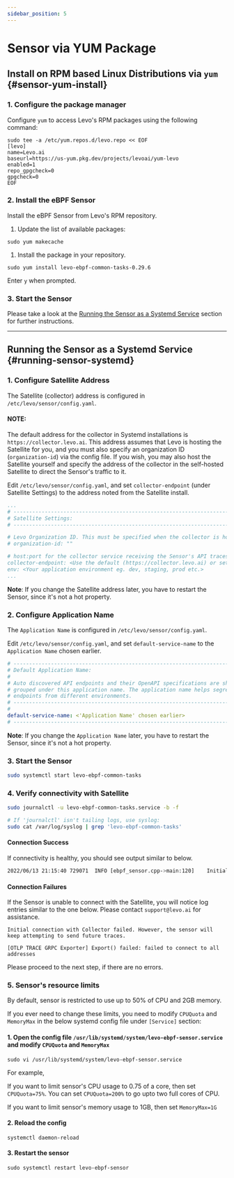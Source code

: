 ```yaml
---
sidebar_position: 5
---
```


# Sensor via YUM Package

## Install on RPM based Linux Distributions via `yum` {#sensor-yum-install}

### 1. Configure the package manager

Configure `yum` to access Levo's RPM packages using the following command:

```shell
sudo tee -a /etc/yum.repos.d/levo.repo << EOF
[levo]
name=Levo.ai
baseurl=https://us-yum.pkg.dev/projects/levoai/yum-levo
enabled=1
repo_gpgcheck=0
gpgcheck=0
EOF
```

### 2. Install the eBPF Sensor

Install the eBPF Sensor from Levo's RPM repository.

1. Update the list of available packages:
  ```shell
  sudo yum makecache
  ```

1. Install the package in your repository.
  ```shell
  sudo yum install levo-ebpf-common-tasks-0.29.6
  ```

Enter `y` when prompted.

### 3. Start the Sensor
Please take a look at the [Running the Sensor as a Systemd Service](#running-sensor-systemd) section for further instructions.

---

## Running the Sensor as a Systemd Service {#running-sensor-systemd}

### 1. Configure Satellite Address
The Satellite (collector) address is configured in `/etc/levo/sensor/config.yaml`.

#### NOTE:
The default address for the collector in Systemd installations is `https://collector.levo.ai`.
This address assumes that Levo is hosting the Satellite for you, and you must also specify an organization ID (`organization-id`) via the config file.
If you wish, you may also host the Satellite yourself and specify the address of the collector in the self-hosted Satellite to direct the Sensor's traffic to it.


Edit `/etc/levo/sensor/config.yaml`, and set `collector-endpoint` (under Satellite Settings) to the address noted from the Satellite install.

```yaml
...
# --------------------------------------------------------------------------------------------
# Satellite Settings:
# --------------------------------------------------------------------------------------------

# Levo Organization ID. This must be specified when the collector is hosted by Levo.
# organization-id: ""

# host:port for the collector service receiving the Sensor's API traces.
collector-endpoint: <Use the default (https://collector.levo.ai) or set to a custom address>
env: <Your application environment eg. dev, staging, prod etc.>
...
```
**Note**: If you change the Satellite address later, you have to restart the Sensor, since it's not a hot property.

### 2. Configure Application Name
The `Application Name` is configured in `/etc/levo/sensor/config.yaml`.

Edit `/etc/levo/sensor/config.yaml`, and set `default-service-name` to the `Application Name` chosen earlier.

```yaml
# --------------------------------------------------------------------------------------------
# Default Application Name:
#
# Auto discovered API endpoints and their OpenAPI specifications are show in the API Catalog
# grouped under this application name. The application name helps segregate and group API
# endpoints from different environments.
# --------------------------------------------------------------------------------------------
#
default-service-name: <'Application Name' chosen earlier>
# --------------------------------------------------------------------------------------------
```
**Note**: If you change the `Application Name` later, you have to restart the Sensor, since it's not a hot property.


### 3. Start the Sensor
```bash
sudo systemctl start levo-ebpf-common-tasks
```

### 4. Verify connectivity with Satellite
```bash
sudo journalctl -u levo-ebpf-common-tasks.service -b -f

# If 'journalctl' isn't tailing logs, use syslog:
sudo cat /var/log/syslog | grep 'levo-ebpf-common-tasks'
```

#### Connection Success
If connectivity is healthy, you should see output similar to below.

```bash
2022/06/13 21:15:40 729071	INFO [ebpf_sensor.cpp->main:120]	Initial connection with Collector was successful.
```

#### Connection Failures
If the Sensor is unable to connect with the Satellite, you will notice log entries similar to the one below. Please contact `support@levo.ai` for assistance.

```
Initial connection with Collector failed. However, the sensor will keep attempting to send future traces.

[OTLP TRACE GRPC Exporter] Export() failed: failed to connect to all addresses
```

Please proceed to the next step, if there are no errors.


### 5. Sensor's resource limits
By default, sensor is restricted to use up to 50% of CPU and 2GB memory.

If you ever need to change these limits, you need to modify `CPUQuota` and `MemoryMax` in the below systemd config file under `[Service]` section:

#### 1. Open the config file `/usr/lib/systemd/system/levo-ebpf-sensor.service` and modify `CPUQuota` and `MemoryMax`

```
sudo vi /usr/lib/systemd/system/levo-ebpf-sensor.service
```
For example,

If you want to limit sensor's CPU usage to 0.75 of a core, then set `CPUQuota=75%`. You can set `CPUQuota=200%` to go upto two full cores of CPU.

If you want to limit sensor's memory usage to 1GB, then set `MemoryMax=1G`

#### 2. Reload the config

```
systemctl daemon-reload
```

#### 3. Restart the sensor

```
sudo systemctl restart levo-ebpf-sensor
```

